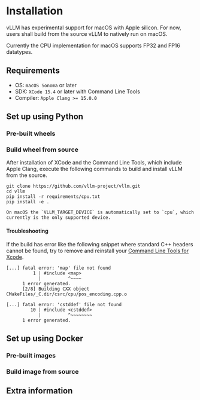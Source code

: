 # Installation

vLLM has experimental support for macOS with Apple silicon. For now, users shall build from the source vLLM to natively run on macOS.

Currently the CPU implementation for macOS supports FP32 and FP16 datatypes.

## Requirements

- OS: `macOS Sonoma` or later
- SDK: `XCode 15.4` or later with Command Line Tools
- Compiler: `Apple Clang >= 15.0.0`

## Set up using Python

### Pre-built wheels

### Build wheel from source

After installation of XCode and the Command Line Tools, which include Apple Clang, execute the following commands to build and install vLLM from the source.

```console
git clone https://github.com/vllm-project/vllm.git
cd vllm
pip install -r requirements/cpu.txt
pip install -e . 
```

```{note}
On macOS the `VLLM_TARGET_DEVICE` is automatically set to `cpu`, which currently is the only supported device.
```

#### Troubleshooting

If the build has error like the following snippet where standard C++ headers cannot be found, try to remove and reinstall your
[Command Line Tools for Xcode](https://developer.apple.com/download/all/).

```text
[...] fatal error: 'map' file not found
          1 | #include <map>
            |          ^~~~~
      1 error generated.
      [2/8] Building CXX object CMakeFiles/_C.dir/csrc/cpu/pos_encoding.cpp.o

[...] fatal error: 'cstddef' file not found
         10 | #include <cstddef>
            |          ^~~~~~~~~
      1 error generated.
```

## Set up using Docker

### Pre-built images

### Build image from source

## Extra information
